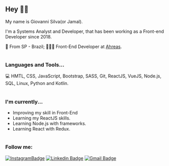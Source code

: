 
## Hey  🤙🏽

My name is Giovanni Silva(or Jamal).

I'm a Systems Analyst and Developer, that has been working as a Front-end Developer since 2018.


📍 From SP - Brazil;
👨🏽‍💻 Front-End Developer at [Ahreas](https://ahreas.com).
#
### Languages and Tools...

💻
HMTL, CSS, JavaScript, Bootstrap, SASS, Git, ReactJS, VueJS, Node.js, SQL, Linux, Python and Kotlin.
#

### I'm currently...

-   Improving my skill in Front-End
-   Learning my ReactJS skills.
-   Learning Node.js with frameworks.
-   Learning React with Redux.


#
### Follow me: 
[![InstagramBadge](https://img.shields.io/badge/-@jamal.vue-4682B4?style=flat-square&logo=instagram&logoColor=white&link=https://www.instagram.com/jamal.vue/)](https://www.instagram.com/jamal.vue) 
[![Linkedin Badge](https://img.shields.io/badge/-Giovanni%20Silva-4682B4?style=flat-square&logo=Linkedin&logoColor=white&link=https://www.linkedin.com/in/diego-schell-fernandes/)](https://www.linkedin.com/in/giovanni-silva-597b94158/) 
[![Gmail Badge](https://img.shields.io/badge/-giovannisilva13@hotmail.com-4682B4?style=flat-square&logo=Gmail&logoColor=white&link=mailto:giovannisilva13@hotmail.com)](mailto:giovannisilva13@hotmail.com)
